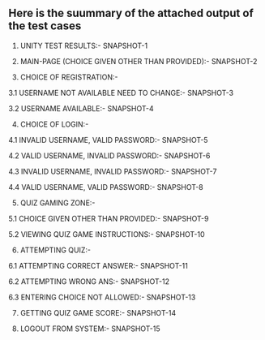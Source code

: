 ## Here is the suummary of the attached output of the test cases

1. UNITY TEST RESULTS:- SNAPSHOT-1

2. MAIN-PAGE (CHOICE GIVEN OTHER THAN PROVIDED):- SNAPSHOT-2

3. CHOICE OF REGISTRATION:-

 3.1 USERNAME NOT AVAILABLE NEED TO CHANGE:- SNAPSHOT-3

 3.2 USERNAME AVAILABLE:- SNAPSHOT-4

4. CHOICE OF LOGIN:-

 4.1 INVALID USERNAME, VALID PASSWORD:- SNAPSHOT-5

 4.2 VALID USERNAME, INVALID PASSWORD:- SNAPSHOT-6

 4.3 INVALID USERNAME, INVALID PASSWORD:- SNAPSHOT-7

 4.4 VALID USERNAME, VALID PASSWORD:- SNAPSHOT-8

 5. QUIZ GAMING ZONE:-

 5.1 CHOICE GIVEN OTHER THAN PROVIDED:- SNAPSHOT-9

 5.2 VIEWING QUIZ GAME INSTRUCTIONS:- SNAPSHOT-10

 6. ATTEMPTING QUIZ:-

 6.1 ATTEMPTING CORRECT ANSWER:- SNAPSHOT-11

 6.2 ATTEMPTING WRONG ANS:- SNAPSHOT-12

 6.3 ENTERING CHOICE NOT ALLOWED:- SNAPSHOT-13

 7. GETTING QUIZ GAME SCORE:- SNAPSHOT-14

 8. LOGOUT FROM SYSTEM:- SNAPSHOT-15
 
